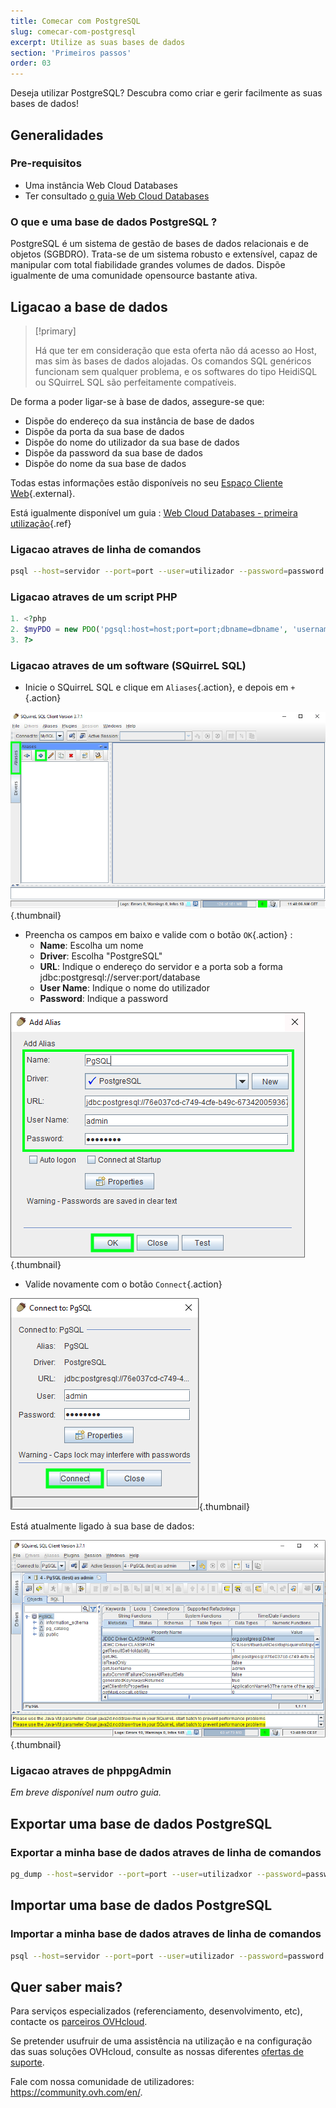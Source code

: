 ```yaml
---
title: Comecar com PostgreSQL
slug: comecar-com-postgresql
excerpt: Utilize as suas bases de dados
section: 'Primeiros passos'
order: 03
---
```


Deseja utilizar PostgreSQL? Descubra como criar e gerir facilmente as suas bases de dados!


## Generalidades

### Pre-requisitos

- Uma instância Web Cloud Databases
- Ter consultado [o guia Web Cloud Databases](../comecar-com-clouddb/)

### O que e uma base de dados PostgreSQL ?
PostgreSQL é um sistema de gestão de bases de dados relacionais e de objetos (SGBDRO). Trata-se de um sistema robusto e extensível, capaz de manipular com total fiabilidade grandes volumes de dados. Dispõe igualmente de uma comunidade opensource bastante ativa.


## Ligacao a base de dados


> [!primary]
>
> Há que ter em consideração que esta oferta não dá acesso ao Host, mas sim às bases de dados alojadas. Os comandos SQL genéricos funcionam sem qualquer problema, e os softwares do tipo HeidiSQL ou SQuirreL SQL são perfeitamente compatíveis.
> 

De forma a poder ligar-se à base de dados, assegure-se que:

- Dispõe do endereço da sua instância de base de dados
- Dispõe da porta da sua base de dados
- Dispõe do nome do utilizador da sua base de dados
- Dispõe da password da sua base de dados
- Dispõe do nome da sua base de dados

Todas estas informações estão disponíveis no seu [Espaço Cliente Web](https://www.ovh.com/manager/web/){.external}.

Está igualmente disponível um guia : [Web Cloud Databases - primeira utilização](../starting_with_clouddb/guide.pt-pt.md){.ref}


### Ligacao atraves de linha de comandos

```bash
psql --host=servidor --port=port --user=utilizador --password=password nome_da_base
```


### Ligacao atraves de um script PHP

```php
1. <?php
2. $myPDO = new PDO('pgsql:host=host;port=port;dbname=dbname', 'username', 'password');
3. ?>
```


### Ligacao atraves de um software (SQuirreL SQL)
- Inicie o SQuirreL SQL e clique em `Aliases`{.action}, e depois em `+`{.action}


![launch SQuirreL SQL](images/1.PNG){.thumbnail}

- Preencha os campos em baixo e valide com o botão `OK`{.action} :
    - **Name**: Escolha um nome
    - **Driver**: Escolha "PostgreSQL"
    - **URL**: Indique o endereço do servidor e a porta sob a forma jdbc:postgresql://server:port/database
    - **User Name**: Indique o nome do utilizador
    - **Password**: Indique a password


![config connection](images/2.PNG){.thumbnail}

- Valide novamente com o botão `Connect`{.action}


![valid connection](images/3.PNG){.thumbnail}

Está atualmente ligado à sua base de dados:


![config connection](images/4.PNG){.thumbnail}


### Ligacao atraves de phppgAdmin
*Em breve disponível num outro guia.*


## Exportar uma base de dados PostgreSQL

### Exportar a minha base de dados atraves de linha de comandos

```bash
pg_dump --host=servidor --port=port --user=utilizadxor --password=password nome_da_base > nome_da_base.sql
```


## Importar uma base de dados PostgreSQL

### Importar a minha base de dados atraves de linha de comandos

```bash
psql --host=servidor --port=port --user=utilizador --password=password nome_da_base < nome_da_base.sql
```

## Quer saber mais?

Para serviços especializados (referenciamento, desenvolvimento, etc), contacte os [parceiros OVHcloud](https://partner.ovhcloud.com/pt/).

Se pretender usufruir de uma assistência na utilização e na configuração das suas soluções OVHcloud, consulte as nossas diferentes [ofertas de suporte](https://www.ovhcloud.com/pt/support-levels/).

Fale com nossa comunidade de utilizadores: <https://community.ovh.com/en/>. 